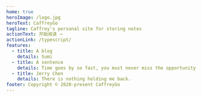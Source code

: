 ```yaml
---
home: true
heroImage: /logo.jpg
heroText: CaffreyGo
tagline: Caffrey's personal site for storing notes
actionText: 开始阅读 →
actionLink: /typescript/
features:
  - title: A blog
    details: Sumi
  - title: A sentence
    details: Time goes by so fast, you must never miss the opportunity to tell these people how much they mean to you.
  - title: Jerry Chen
    details: There is nothing holding me back.
footer: Copyright © 2020-present CaffreyGo
---
```

